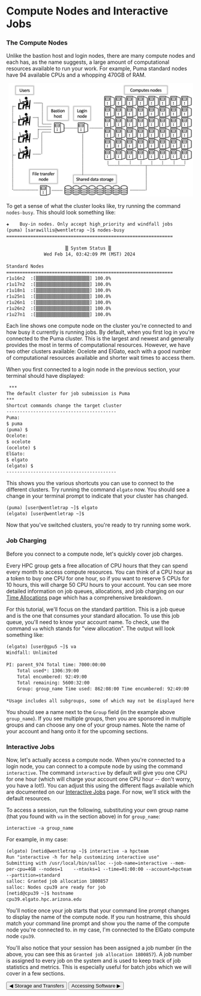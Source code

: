 <link rel="stylesheet" href="../../assets/stylesheets/buttons.css">



# Compute Nodes and Interactive Jobs 

### The Compute Nodes

Unlike the bastion host and login nodes, there are many compute nodes and each has, as the name suggests, a large amount of computational resources available to run your work. For example, Puma standard nodes have 94 available CPUs and a whopping 470GB of RAM. 

<center><img src="images/compute.png" style="height: 300px;"></center>

To get a sense of what the cluster looks like, try running the command ```nodes-busy```. This should look something like:

```
✚    Buy-in nodes. Only accept high_priority and windfall jobs
(puma) [sarawillis@wentletrap ~]$ nodes-busy 
==============================================================

                      ▒ System Status ▒
              Wed Feb 14, 03:42:09 PM (MST) 2024

Standard Nodes
==============================================================
r1u16n2  :[▒▒▒▒▒▒▒▒▒▒▒▒▒▒▒▒▒▒▒▒] 100.0%   
r1u17n2  :[▒▒▒▒▒▒▒▒▒▒▒▒▒▒▒▒▒▒▒▒] 100.0%   
r1u18n1  :[▒▒▒▒▒▒▒▒▒▒▒▒▒▒▒▒▒▒▒▒] 100.0%   
r1u25n1  :[▒▒▒▒▒▒▒▒▒▒▒▒▒▒▒▒▒▒▒▒] 100.0%   
r1u26n1  :[▒▒▒▒▒▒▒▒▒▒▒▒▒▒▒▒▒▒▒▒] 100.0%   
r1u26n2  :[▒▒▒▒▒▒▒▒▒▒▒▒▒▒▒▒▒▒▒▒] 100.0%   
r1u27n1  :[▒▒▒▒▒▒▒▒▒▒▒▒▒▒▒▒▒▒▒▒] 100.0%   
```

Each line shows one compute node on the cluster you're connected to and how busy it currently is running jobs. By default, when you first log in you're connected to the Puma cluster. This is the largest and newest and generally provides the most in terms of computational resources. However, we have two other clusters available: Ocelote and ElGato, each with a good number of computational resources available and shorter wait times to access them. 

When you first connected to a login node in the previous section, your terminal should have displayed:

```
 ***
The default cluster for job submission is Puma
***
Shortcut commands change the target cluster
-----------------------------------------
Puma:
$ puma
(puma) $
Ocelote:
$ ocelote
(ocelote) $
ElGato:
$ elgato
(elgato) $
-----------------------------------------

```

This shows you the various shortcuts you can use to connect to the different clusters. Try running the command ```elgato``` now. You should see a change in your terminal prompt to indicate that your cluster has changed. 

```
(puma) [user@wentletrap ~]$ elgato
(elgato) [user@wentletrap ~]$ 
```

Now that you've switched clusters, you're ready to try running some work. 

### Job Charging

Before you connect to a compute node, let's quickly cover job charges. 

Every HPC group gets a free allocation of CPU hours that they can spend every month to access compute resources. You can think of a CPU hour as a token to buy one CPU for one hour, so if you want to reserve 5 CPUs for 10 hours, this will charge 50 CPU hours to your account. You can see more detailed information on job queues, allocations, and job charging on our [Time Allocations](../../running_jobs/allocations/) page which has a comprehensive breakdown.

For this tutorial, we'll focus on the standard partition. This is a job queue and is the one that consumes your standard allocation. To use this job queue, you'll need to know your account name. To check, use the command ```va``` which stands for "view allocation". The output will look something like:

```
(elgato) [user@gpu5 ~]$ va
Windfall: Unlimited

PI: parent_974 Total time: 7000:00:00
    Total used*: 1306:39:00
    Total encumbered: 92:49:00
    Total remaining: 5600:32:00
    Group: group_name Time used: 862:08:00 Time encumbered: 92:49:00

*Usage includes all subgroups, some of which may not be displayed here
```

You should see a name next to the ```Group``` field (in the example above ```group_name```). If you see multiple groups, then you are sponsored in multiple groups and can choose any one of your group names. Note the name of your account and hang onto it for the upcoming sections.

### Interactive Jobs

Now, let's actually access a compute node. When you're connected to a login node, you can connect to a compute node by using the command ```interactive```. The command ```interactive``` by default will give you one CPU for one hour (which will charge your account one CPU hour -- don't worry, you have a lot!). You can adjust this using the different flags available which are documented on our [Interactive Jobs](../../running_jobs/interactive_jobs/) page. For now, we'll stick with the default resources. 

To access a session, run the following, substituting your own group name (that you found with ```va``` in the section above) in for ```group_name```:
```
interactive -a group_name
```

For example, in my case:
```
(elgato) [netid@wentletrap ~]$ interactive -a hpcteam
Run "interactive -h for help customizing interactive use"
Submitting with /usr/local/bin/salloc --job-name=interactive --mem-per-cpu=4GB --nodes=1    --ntasks=1 --time=01:00:00 --account=hpcteam --partition=standard
salloc: Granted job allocation 1800857
salloc: Nodes cpu39 are ready for job
[netid@cpu39 ~]$ hostname
cpu39.elgato.hpc.arizona.edu
```

You'll notice once your job starts that your command line prompt changes to display the name of the compute node. If you run hostname, this should match your command line prompt and show you the name of the compute node you're connected to. in my case, I'm connected to the ElGato compute node ```cpu39```.

You'll also notice that your session has been assigned a job number (in the above, you can see this as ```Granted job allocation 1800857```). A job number is assigned to every job on the system and is used to keep track of job statistics and metrics. This is especially useful for batch jobs which we will cover in a few sections. 





<html>
<div class="button-container">
    <a href="../storage_and_transfers/"><button class="left-button">&#x25C0; Storage and Transfers</button></a>
    <a href="../software"><button class="right-button">Accessing Software &#x25B6;</button></a>
</div>
</html>